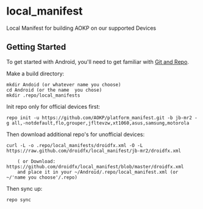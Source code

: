 local_manifest
======================

Local Manifest for building AOKP on our supported Devices

Getting Started
---------------

To get started with Android, you'll need to get
familiar with [Git and Repo](http://source.android.com/download/using-repo).

Make a build directory:

	mkdir Andoid (or whatever name you choose)
	cd Android (or the name  you chose)
	mkdir .repo/local_manifests

Init repo only for official devices first:

    repo init -u https://github.com/AOKP/platform_manifest.git -b jb-mr2 -g all,-notdefault,flo,grouper,jfltevzw,xt1060,asus,samsung,motorola

Then download additional repo's for unofficial devices:

    curl -L -o .repo/local_manifests/droidfx.xml -O -L https://raw.github.com/droidfx/local_manifest/jb-mr2/droidfx.xml
 
    	( or Download: https://github.com/droidfx/local_manifest/blob/master/droidfx.xml
		and place it in your ~/Android/.repo/local_manifest.xml (or ~/'name you choose'/.repo)

Then sync up:

    repo sync
